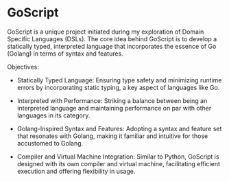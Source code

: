 # GoScript


GoScript is a unique project initiated during my exploration of Domain Specific Languages (DSLs). The core idea behind GoScript is to develop a statically typed, interpreted language that incorporates the essence of Go (Golang) in terms of syntax and features.


Objectives:

- Statically Typed Language: Ensuring type safety and minimizing runtime errors by incorporating static typing, a key aspect of languages like Go.

- Interpreted with Performance: Striking a balance between being an interpreted language and maintaining performance on par with other languages in its category.

- Golang-Inspired Syntax and Features: Adopting a syntax and feature set that resonates with Golang, making it familiar and intuitive for those accustomed to Golang.

- Compiler and Virtual Machine Integration: Similar to Python, GoScript is designed with its own compiler and virtual machine, facilitating efficient execution and offering flexibility in usage.

